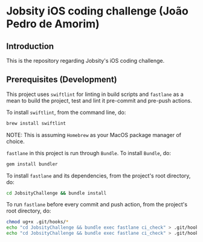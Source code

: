# Jobsity iOS coding challenge (João Pedro de Amorim)

## Introduction

This is the repository regarding Jobsity's iOS coding challenge.

## Prerequisites (Development)

This project uses `swiftlint` for linting in build scripts and `fastlane` as a mean to build the project, test and lint it pre-commit and pre-push actions.

To install `swiftlint`, from the command line, do:

```bash
brew install swiftlint
```

NOTE: This is assuming `Homebrew` as your MacOS package manager of choice.

`fastlane` in this project is run through `Bundle`. To install `Bundle`, do:

```bash
gem install bundler
```

To install `fastlane` and its dependencies, from the project's root directory, do:

```bash
cd JobsityChallenge && bundle install
```

To run `fastlane` before every commit and push action, from the project's root directory, do:

```bash
chmod ug+x .git/hooks/*
echo "cd JobsityChallenge && bundle exec fastlane ci_check" > .git/hooks/pre-commit
echo "cd JobsityChallenge && bundle exec fastlane ci_check" > .git/hooks/pre-push
```

